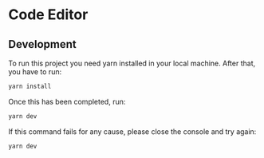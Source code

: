 # Code Editor

## Development
To run this project you need yarn installed in your local machine. After that, you have to run:
```sh
yarn install
```

Once this has been completed, run:
```sh
yarn dev
```

If this command fails for any cause, please close the console and try again:
```sh
yarn dev
```
